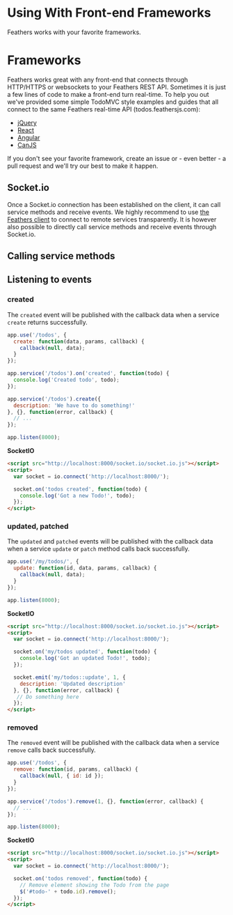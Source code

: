 # Using With Front-end Frameworks

Feathers works with your favorite frameworks.

# Frameworks

Feathers works great with any front-end that connects through HTTP/HTTPS or websockets to your Feathers REST API. Sometimes it is just a few lines of code to make a front-end turn real-time. To help you out we've provided some simple TodoMVC style examples and guides that all connect to the same Feathers real-time API (todos.feathersjs.com):

 - [jQuery](http://feathersjs.github.io/todomvc/feathers/jquery/)
 - [React](http://feathersjs.github.io/todomvc/feathers/react/)
 - [Angular](http://feathersjs.github.io/todomvc/feathers/angularjs/)
 - [CanJS](http://feathersjs.github.io/todomvc/feathers/canjs/)

If you don't see your favorite framework, create an issue or - even better - a pull request and we'll try our best to make it happen.



## Socket.io

Once a Socket.io connection has been established on the client, it can call service methods and receive events. We highly recommend to use [the Feathers client](../../clients/readme.md) to connect to remote services transparently. It is however also possible to directly call service methods and receive events through Socket.io.


## Calling service methods


## Listening to events

### created

The `created` event will be published with the callback data when a service `create` returns successfully.

```js
app.use('/todos', {
  create: function(data, params, callback) {
    callback(null, data);
  }
});

app.service('/todos').on('created', function(todo) {
  console.log('Created todo', todo);
});

app.service('/todos').create({
  description: 'We have to do something!'
}, {}, function(error, callback) {
  // ...
});

app.listen(8000);
```

__SocketIO__

```html
<script src="http://localhost:8000/socket.io/socket.io.js"></script>
<script>
  var socket = io.connect('http://localhost:8000/');

  socket.on('todos created', function(todo) {
    console.log('Got a new Todo!', todo);
  });
</script>
```

### updated, patched

The `updated` and `patched` events will be published with the callback data when a service `update` or `patch` method calls back successfully.

```js
app.use('/my/todos/', {
  update: function(id, data, params, callback) {
    callback(null, data);
  }
});

app.listen(8000);
```

__SocketIO__

```html
<script src="http://localhost:8000/socket.io/socket.io.js"></script>
<script>
  var socket = io.connect('http://localhost:8000/');

  socket.on('my/todos updated', function(todo) {
    console.log('Got an updated Todo!', todo);
  });

  socket.emit('my/todos::update', 1, {
    description: 'Updated description'
  }, {}, function(error, callback) {
   // Do something here
  });
</script>
```

### removed

The `removed` event will be published with the callback data when a service `remove` calls back successfully.

```js
app.use('/todos', {
  remove: function(id, params, callback) {
    callback(null, { id: id });
  }
});

app.service('/todos').remove(1, {}, function(error, callback) {
  // ...
});

app.listen(8000);
```

__SocketIO__

```html
<script src="http://localhost:8000/socket.io/socket.io.js"></script>
<script>
  var socket = io.connect('http://localhost:8000/');

  socket.on('todos removed', function(todo) {
    // Remove element showing the Todo from the page
    $('#todo-' + todo.id).remove();
  });
</script>
```
